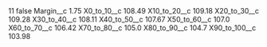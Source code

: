 <?xml version="1.0" encoding="UTF-8"?>
<CustomMetadata xmlns="http://soap.sforce.com/2006/04/metadata" xmlns:xsi="http://www.w3.org/2001/XMLSchema-instance" xmlns:xsd="http://www.w3.org/2001/XMLSchema">
    <label>11</label>
    <protected>false</protected>
    <values>
        <field>Margin__c</field>
        <value xsi:type="xsd:double">1.75</value>
    </values>
    <values>
        <field>X0_to_10__c</field>
        <value xsi:type="xsd:double">108.49</value>
    </values>
    <values>
        <field>X10_to_20__c</field>
        <value xsi:type="xsd:double">109.18</value>
    </values>
    <values>
        <field>X20_to_30__c</field>
        <value xsi:type="xsd:double">109.28</value>
    </values>
    <values>
        <field>X30_to_40__c</field>
        <value xsi:type="xsd:double">108.11</value>
    </values>
    <values>
        <field>X40_to_50__c</field>
        <value xsi:type="xsd:double">107.67</value>
    </values>
    <values>
        <field>X50_to_60__c</field>
        <value xsi:type="xsd:double">107.0</value>
    </values>
    <values>
        <field>X60_to_70__c</field>
        <value xsi:type="xsd:double">106.42</value>
    </values>
    <values>
        <field>X70_to_80__c</field>
        <value xsi:type="xsd:double">105.0</value>
    </values>
    <values>
        <field>X80_to_90__c</field>
        <value xsi:type="xsd:double">104.7</value>
    </values>
    <values>
        <field>X90_to_100__c</field>
        <value xsi:type="xsd:double">103.98</value>
    </values>
</CustomMetadata>

